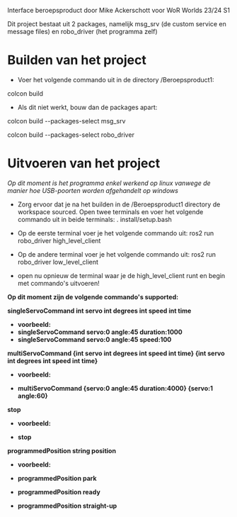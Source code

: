 Interface beroepsproduct door Mike Ackerschott voor WoR Worlds 23/24 S1

Dit project bestaat uit 2 packages, namelijk msg_srv (de custom service en message files) en robo_driver (het programma zelf)

<h1> Builden van het project</h1>

* Voer het volgende commando uit in de directory /Beroepsproduct1:

colcon build

* Als dit niet werkt, bouw dan de packages apart:

colcon build --packages-select msg_srv

colcon build --packages-select robo_driver

<h1> Uitvoeren van het project</h1>

<i> Op dit moment is het programma enkel werkend op linux vanwege de manier hoe USB-poorten worden afgehandelt op windows </i>

* Zorg ervoor dat je na het builden in de /Beroepsproduct1 directory de workspace sourced. Open twee terminals en voer het volgende commando uit in beide terminals:
. install/setup.bash

* Op de eerste terminal voer je het volgende commando uit:
ros2 run robo_driver high_level_client

* Op de andere terminal voer je het volgende commando uit:
ros2 run robo_driver low_level_client

* open nu opnieuw de terminal waar je de high_level_client runt en begin met commando's uitvoeren!

<b> Op dit moment zijn de volgende commando's supported:

singleServoCommand int servo int degrees int speed int time

* voorbeeld:
* singleServoCommand servo:0 angle:45 duration:1000
* singleServoCommand servo:0 angle:45 speed:100

multiServoCommand {int servo int degrees int speed int time} {int servo int degrees int speed int time} 

* voorbeeld:

* multiServoCommand {servo:0 angle:45 duration:4000} {servo:1 angle:60}

stop

* voorbeeld:

* stop

programmedPosition string position

* voorbeeld:

* programmedPosition park

* programmedPosition ready

* programmedPosition straight-up </b>

